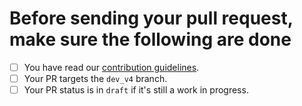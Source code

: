 # Before sending your pull request, make sure the following are done

* [ ] You have read our [contribution guidelines](https://github.com/EsupPortail/Esup-Pod/blob/master/CONTRIBUTING.md).
* [ ] Your PR targets the `dev_v4` branch.
* [ ] Your PR status is in `draft` if it's still a work in progress.

